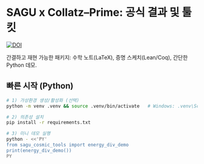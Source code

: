 # SAGU x Collatz–Prime: 공식 결과 및 툴킷

[![DOI](https://zenodo.org/badge/DOI/10.5281/zenodo.17365703.svg)](https://doi.org/10.5281/zenodo.17365703)

간결하고 재현 가능한 패키지: 수학 노트(LaTeX), 증명 스케치(Lean/Coq), 간단한 Python 데모.

## 빠른 시작 (Python)

```bash
# 1) 가상환경 생성/활성화 (선택)
python -m venv .venv && source .venv/bin/activate   # Windows: .venv\Scripts\activate

# 2) 의존성 설치
pip install -r requirements.txt

# 3) 미니 데모 실행
python - <<'PY'
from sagu_cosmic_tools import energy_div_demo
print(energy_div_demo())
PY
